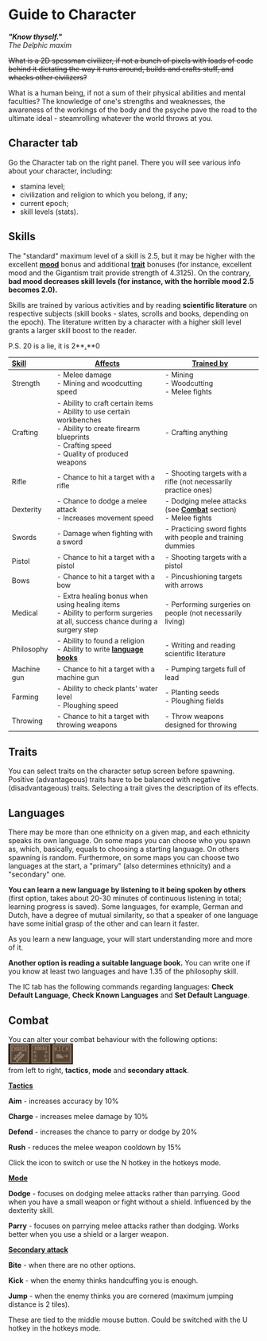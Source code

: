 # Guide to Character

***"Know thyself."***<br>
*The Delphic maxim*

~~What is a 2D spessman civilizer, if not a bunch of pixels with loads of code behind it dictating the way it runs around, builds and crafts stuff, and whacks other civilizers?~~

What is a human being, if not a sum of their physical abilities and mental faculties? The knowledge of one's strengths and weaknesses, the awareness of the workings of the body and the psyche pave the road to the ultimate ideal - steamrolling whatever the world throws at you.

## Character tab

Go the Character tab on the right panel. There you will see various info about your character, including: 

- stamina level;
- civilization and religion to which you belong, if any; 
- current epoch;
- skill levels (stats).

## Skills

The "standard" maximum level of a skill is 2.5, but it may be higher with the excellent **[mood](Starter_Guide#mood "wikilink")** bonus and additional **[trait](#traits "wikilink")** bonuses (for instance, excellent mood and the Gigantism trait provide strength of 4.3125). On the contrary, **bad mood decreases skill levels (for instance, with the horrible mood 2.5 becomes 2.0).**

Skills are trained by various activities and by reading **scientific literature** on respective subjects (skill books - slates, scrolls and books, depending on the epoch). The literature written by a character with a higher skill level grants a larger skill boost to the reader.

P.S. 20 is a lie, it is 2**<u>.</u>**0

| <u>Skill</u> | <u>Affects</u>                                               | <u>Trained by</u>                                            |
| :----------- | ------------------------------------------------------------ | ------------------------------------------------------------ |
| Strength     | - Melee damage<br />- Mining and woodcutting speed           | - Mining<br />- Woodcutting<br />- Melee fights              |
| Crafting     | - Ability to craft certain items<br />- Ability to use certain workbenches<br />- Ability to create firearm blueprints<br />- Crafting speed<br />- Quality of produced weapons | - Crafting anything                                          |
| Rifle        | - Chance to hit a target with a rifle                        | - Shooting targets with a rifle (not necessarily practice ones) |
| Dexterity    | - Chance to dodge a melee attack<br />- Increases movement speed                             | - Dodging melee attacks (see **[Combat](#combat "wikilink")** section)<br />- Melee fights |
| Swords       | - Damage when fighting with a sword                          | - Practicing sword fights with people and training dummies   |
| Pistol       | - Chance to hit a target with a pistol                       | - Shooting targets with a pistol                             |
| Bows         | - Chance to hit a target with a bow                          | - Pincushioning targets with arrows                          |
| Medical      | - Extra healing bonus when using healing items<br /> - Ability to perform surgeries at all, success chance during a surgery step | - Performing surgeries on people (not necessarily living)    |
| Philosophy   | - Ability to found a religion<br />- Ability to write **[language books](#languages "wikilink")** | - Writing and reading scientific literature                  |
| Machine gun  | - Chance to hit a target with a machine gun                  | - Pumping targets full of lead                               |
| Farming      | - Ability to check plants' water level<br />- Ploughing speed | - Planting seeds<br />- Ploughing fields                     |
| Throwing     | - Chance to hit a target with throwing weapons                | - Throw weapons designed for throwing                                  |

## Traits

You can select traits on the character setup screen before spawning. Positive (advantageous) traits have to be balanced with negative (disadvantageous)  traits. Selecting a trait gives the description of its effects.

## Languages

There may be more than one ethnicity on a given map, and each ethnicity speaks its own language. On some maps you can choose who you spawn as, which, basically, equals to choosing a starting language.  On others spawning is random. Furthermore, on some maps you can choose two languages at the start, a "primary" (also determines ethnicity) and a "secondary" one.

**You can learn a new language by listening to it being spoken by others** (first option, takes about 20-30 minutes of continuous listening in total; learning progress is saved). Some languages, for example, German and Dutch, have a degree of mutual similarity, so that a speaker of one language have some initial grasp of the other and can learn it faster. 

As you learn a new language, your will start understanding more and more of it.

**Another option is reading a suitable language book.**  You can write one if you know at least two languages and have 1.35 of the philosophy skill. 

The IC tab has the following commands regarding languages: **Check Default Language**, **Check Known Languages** and **Set Default Language**.

## Combat

You can alter your combat behaviour with the following options:<br>
<img src="assets/images/hud_combat.png"><br>
from left to right, **tactics**, **mode** and **secondary attack**.

**<u>Tactics</u>**

**Aim** - increases accuracy by 10%

**Charge** - increases melee damage by 10%

**Defend** - increases the chance to parry or dodge by 20%

**Rush** - reduces the melee weapon cooldown by 15%

Click the icon to switch or use the N hotkey in the hotkeys mode.

**<u>Mode</u>**

**Dodge** - focuses on dodging melee attacks rather than parrying. Good when you have a small weapon or fight without a shield. Influenced by the dexterity skill.

**Parry** - focuses on parrying melee attacks rather than dodging. Works better when you use a shield or a larger weapon.

**<u>Secondary attack</u>**

**Bite** - when there are no other options.

**Kick** - when the enemy thinks handcuffing you is enough.

**Jump** - when the enemy thinks you are cornered (maximum jumping distance is 2 tiles).

These are tied to the middle mouse button. Could be switched with the U hotkey in the hotkeys mode.

